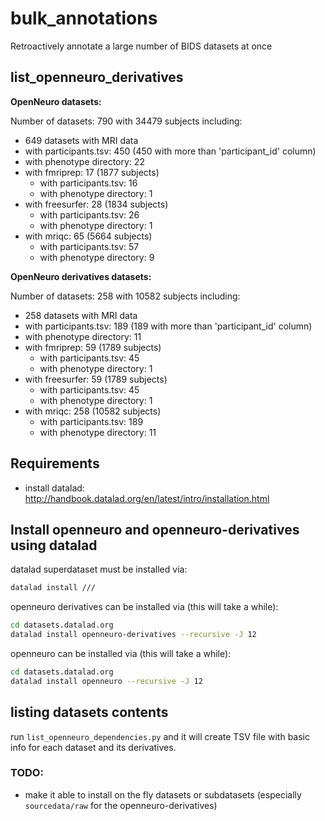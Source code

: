 # bulk_annotations

Retroactively annotate a large number of BIDS datasets at once

## list_openneuro_derivatives

**OpenNeuro datasets:**

Number of datasets: 790 with 34479 subjects including:
- 649 datasets with MRI data
 - with participants.tsv: 450 (450 with more than 'participant_id' column)
 - with phenotype directory: 22
 - with fmriprep: 17 (1877 subjects)
   - with participants.tsv: 16
   - with phenotype directory: 1
 - with freesurfer: 28 (1834 subjects)
   - with participants.tsv: 26
   - with phenotype directory: 1
 - with mriqc: 65 (5664 subjects)
   - with participants.tsv: 57
   - with phenotype directory: 9


**OpenNeuro derivatives datasets:**

Number of datasets: 258 with 10582 subjects including:
- 258 datasets with MRI data
 - with participants.tsv: 189 (189 with more than 'participant_id' column)
 - with phenotype directory: 11
 - with fmriprep: 59 (1789 subjects)
   - with participants.tsv: 45
   - with phenotype directory: 1
 - with freesurfer: 59 (1789 subjects)
   - with participants.tsv: 45
   - with phenotype directory: 1
 - with mriqc: 258 (10582 subjects)
   - with participants.tsv: 189
   - with phenotype directory: 11

## Requirements

- install datalad: http://handbook.datalad.org/en/latest/intro/installation.html

## Install openneuro and openneuro-derivatives using datalad

datalad superdataset must be installed via:

```bash
datalad install ///
```

openneuro derivatives can be installed via (this will take a while):

```bash
cd datasets.datalad.org
datalad install openneuro-derivatives --recursive -J 12
```

openneuro can be installed via (this will take a while):

```bash
cd datasets.datalad.org
datalad install openneuro --recursive -J 12
```

## listing datasets contents

run `list_openneuro_dependencies.py`
and it will create TSV file with basic info for each dataset and its derivatives.


### TODO:

- make it able to install on the fly datasets or subdatasets
  (especially `sourcedata/raw` for the openneuro-derivatives)
